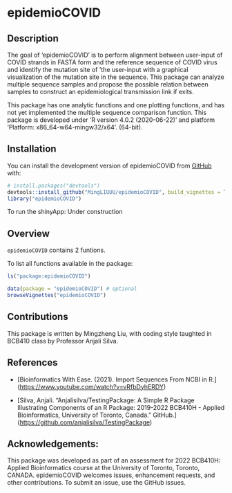 
<!-- README.md is generated from README.Rmd. Please edit that file -->

# epidemioCOVID

<!-- badges: start -->
<!-- badges: end -->

## Description

The goal of ‘epidemioCOVID’ is to perform alignment between user-input
of COVID strands in FASTA form and the reference sequence of COVID virus
and identify the mutation site of ’the user-input with a graphical
visualization of the mutation site in the sequence. This package can
analyze multiple sequence samples and propose the possible relation
between samples to construct an epidemiological transmission link if
exits.

This package has one analytic functions and one plotting functions, and
has not yet implemented the multiple sequence comparison function. This
package is developed under ‘R version 4.0.2 (2020-06-22)’ and platform
‘Platform: x86_64-w64-mingw32/x64’. (64-bit).

## Installation

You can install the development version of epidemioCOVID from
[GitHub](https://github.com/) with:

``` r
# install.packages("devtools")
devtools::install_github("MingLIUUU/epidemioCOVID", build_vignettes = TRUE)
library("epidemioCOVID")
```

To run the shinyApp: Under construction

## Overview

`epidemioCOVID` contains 2 funtions.

To list all functions available in the package:

``` r
ls("package:epidemioCOVID")
```

``` r
data(package = "epidemioCOVID") # optional
browseVignettes("epidemioCOVID")
```

## Contributions

This package is written by Mingzheng Liu, with coding style taughted in
BCB410 class by Professor Anjali Silva.

## References

- \[Bioinformatics With Ease. (2021). Import Sequences From NCBI in R.\]
  (<https://www.youtube.com/watch?v=vRfbDyhERDY>)

- \[Silva, Anjali. “Anjalisilva/TestingPackage: A Simple R Package
  Illustrating Components of an R Package: 2019-2022 BCB410H - Applied
  Bioinformatics, University of Toronto, Canada.” GitHub.\]
  (<https://github.com/anjalisilva/TestingPackage>)

## Acknowledgements:

This package was developed as part of an assessment for 2022 BCB410H:
Applied Bioinformatics course at the University of Toronto, Toronto,
CANADA. epidemioCOVID welcomes issues, enhancement requests, and other
contributions. To submit an issue, use the GitHub issues.
